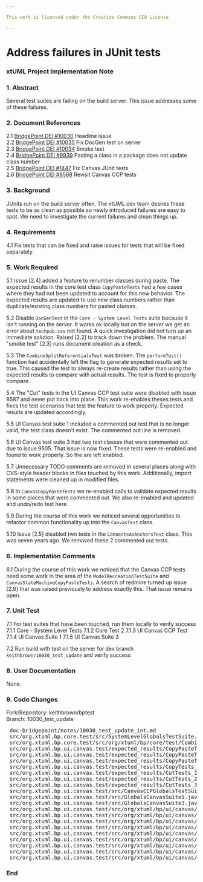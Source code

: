 ```yaml
---

This work is licensed under the Creative Commons CC0 License

---
```


# Address failures in JUnit tests
### xtUML Project Implementation Note


### 1. Abstract

Several test suites are failing on the build server.  This issue addresses some of these failures.

### 2. Document References

<a id="2.1"></a>2.1 [BridgePoint DEI #10030](https://support.onefact.net/issues/10030) Headline issue    
<a id="2.2"></a>2.2 [BridgePoint DEI #10035](https://support.onefact.net/issues/10035) Fix DocGen test on server    
<a id="2.3"></a>2.3 [BridgePoint DEI #10034](https://support.onefact.net/issues/10034) Smoke test      
<a id="2.4"></a>2.4 [BridgePoint DEI #9939](https://support.onefact.net/issues/9939) Pasting a class in a package does not update class number        
<a id="2.5"></a>2.5 [BridgePoint DEI #1447](https://support.onefact.net/issues/1447) Fix Canvas JUnit tests        
<a id="2.6"></a>2.6 [BridgePoint DEI #8568](https://support.onefact.net/issues/8568) Revisit Canvas CCP tests   

### 3. Background

JUnits run on the build server often.  The xtUML dev team desires these tests to be as clean
as possible so newly introduced failures are easy to spot.  We need to investigate the current 
failures and clean things up.  

### 4. Requirements

4.1 Fix tests that can be fixed and raise issues for tests that will be fixed separately.    

### 5. Work Required

5.1  Issue [2.4] added a feature to renumber classes during paste.  The expected results in the core test class
`CopyPasteTests` had a few cases where they had not been updated to account for this new behavior.  The expected 
results are updated to use new class numbers rather than duplicate/existing class numbers for pasted classes.    

5.2  Disable `DocGenTest` in the `Core - System Level Tests` suite because it isn't running on the server.  It 
works ok locally but on the server we get an error about `techpub.css` not found.  A quick investigation did 
not turn up an immediate solution.  Raised [2.2] to track down the problem.  The manual "smoke test" [2.3] runs 
document creation as a check.   

5.3  The `CombineSplitReferentialsTest` was broken.  The `performTest()` function had accidentally left the flag
to generate expected results set to true.  This caused the test to always re-create results rather than using the 
expected results to compare with actual results.  The test is fixed to properly compare.  

5.4  The "Cut" tests in the UI Canvas CCP test suite were disabled with issue 8587 and never put back into
place.  This work re-enables theses tests and fixes the test scenarios that test the feature to work properly.  Expected
results are updated accordingly.  

5.5  UI Canvas test suite 1 included a commented out test that is no longer valid, the test class doesn't exist.  The
commented out line is removed.  

5.6  UI Canvas test suite 3 had two test classes that were commented out due to issue 9505.  That issue is now 
fixed.  These tests were re-enabled  and found to work properly.  So the are left enabled.  

5.7  Unnecessary TODO comments are removed in several places along with CVS-style header blocks in files touched 
by this work. Additionally, import statements were cleaned up in modified files.   

5.8  In `CanvasCopyPasteTests` we re-enabled calls to validate expected results in some places that were commented out.  We
also re-enabled and updated and undo/redo test here.  

5.9  During the course of this work we noticed several opportunities to refactor common functionality up into the
`CanvasTest` class.  

5.10  Issue [2.5] disabled two tests in the `ConnectsAsAnchorsTest` class.  This was seven years ago.  We removed 
these 2 commented out tests.  

### 6. Implementation Comments

6.1  During the course of this work we noticed that the Canvas CCP tests need some work in the area of the
`ModelRecreationTestSuite` and `CanvasStateMachineCopyPasteTests`.  A search of redmine turned up issue [2.6] that
was raised previously to address exactly this.  That issue remains open.     

### 7. Unit Test

7.1  For test suites that have been touched, run them locally to verify success  
7.1.1  Core - System Level Tests 
7.1.2  Core Test 2
7.1.3  UI Canvas CCP Test
7.1.4  UI Canvas Suite 1
7.1.5  UI Canvas Suite 3

7.2  Run build with test on the server for dev branch `keithbrown/10030_test_update` and verify success    

### 8. User Documentation

None.  

### 9. Code Changes

Fork/Repository: keithbrown/bptest     
Branch: 10030_test_update   

<pre>
 doc-bridgepoint/notes/10030_test_update_int.md
 src/org.xtuml.bp.core.test/src/SystemLevelGlobalsTestSuite.java
 src/org.xtuml.bp.core.test/src/org/xtuml/bp/core/test/CombineSplitReferentialsTestGenerics.java
 src/org.xtuml.bp.ui.canvas.test/expected_results/CopyPasteTests_3/CopyPasteTests_3-112
 src/org.xtuml.bp.ui.canvas.test/expected_results/CopyPasteTests_4/CopyPasteTests_4-112
 src/org.xtuml.bp.ui.canvas.test/expected_results/CopyPasteTests_5/CopyPasteTests_5-112
 src/org.xtuml.bp.ui.canvas.test/expected_results/CopyTests_1/CopyTests_1-112
 src/org.xtuml.bp.ui.canvas.test/expected_results/CutTests_1/CutTests_1-112
 src/org.xtuml.bp.ui.canvas.test/expected_results/CutTests_2/CutTests_2-112
 src/org.xtuml.bp.ui.canvas.test/expected_results/CutTests_3/CutTests_3-112
 src/org.xtuml.bp.ui.canvas.test/src/CanvasCCPGlobalsTestSuite.java
 src/org.xtuml.bp.ui.canvas.test/src/GlobalsCanvasSuite1.java
 src/org.xtuml.bp.ui.canvas.test/src/GlobalsCanvasSuite3.java
 src/org.xtuml.bp.ui.canvas.test/src/org/xtuml/bp/ui/canvas/test/CanvasCCPGlobalsTest.java
 src/org.xtuml.bp.ui.canvas.test/src/org/xtuml/bp/ui/canvas/test/CanvasCopyPasteTests.java
 src/org.xtuml.bp.ui.canvas.test/src/org/xtuml/bp/ui/canvas/test/CanvasCopyTests.java
 src/org.xtuml.bp.ui.canvas.test/src/org/xtuml/bp/ui/canvas/test/CanvasCutTests.java
 src/org.xtuml.bp.ui.canvas.test/src/org/xtuml/bp/ui/canvas/test/CanvasTest.java
 src/org.xtuml.bp.ui.canvas.test/src/org/xtuml/bp/ui/canvas/test/ConnectorsAsAnchorsTest.java
 src/org.xtuml.bp.ui.canvas.test/src/org/xtuml/bp/ui/canvas/test/GlobalsCanvasTestSuite1.java
 src/org.xtuml.bp.ui.canvas.test/src/org/xtuml/bp/ui/canvas/test/GlobalsCanvasTestSuite2.java
 src/org.xtuml.bp.ui.canvas.test/src/org/xtuml/bp/ui/canvas/test/ModelRecreationTests.java
</pre>

### End

